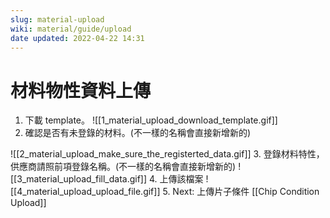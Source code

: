 ```yaml
---
slug: material-upload
wiki: material/guide/upload
date updated: 2022-04-22 14:31
---
```


# 材料物性資料上傳

1. 下載 template。
   ![[1_material_upload_download_template.gif]]
2. 確認是否有未登錄的材料。(不一樣的名稱會直接新增新的)

![[2_material_upload_make_sure_the_registerted_data.gif]]
3. 登錄材料特性，供應商請照前項登錄名稱。(不一樣的名稱會直接新增新的)
![[3_material_upload_fill_data.gif]]
4. 上傳該檔案
![[4_material_upload_upload_file.gif]]
5. Next: 上傳片子條件 [[Chip Condition Upload]]
